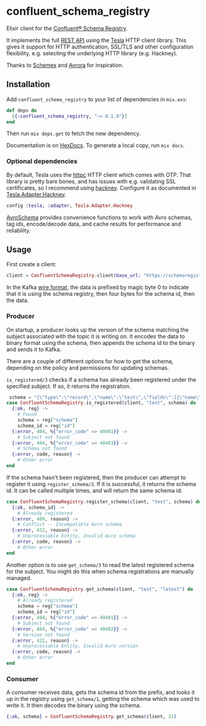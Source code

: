 # confluent_schema_registry

Elixir client for the [Confluent® Schema Registry](https://www.confluent.io/confluent-schema-registry).

It implements the full [REST API](https://docs.confluent.io/current/schema-registry/develop/api.html) using
the [Tesla](https://github.com/teamon/tesla) HTTP client library. This gives it support for
HTTP authentication, SSL/TLS and other configuration flexibility, e.g.
selecting the underlying HTTP library (e.g. Hackney).

Thanks to [Schemex](https://hex.pm/packages/schemex) and [Avrora](https://github.com/Strech/avrora)
for inspiration.

## Installation

Add `confluent_schema_registry` to your list of dependencies in `mix.exs`:

```elixir
def deps do
  [{:confluent_schema_registry, "~> 0.1.0"}]
end
```

Then run `mix deps.get` to fetch the new dependency.

Documentation is on [HexDocs](https://hexdocs.pm/confluent_schema_registry).
To generate a local copy, run `mix docs`.

### Optional dependencies

By default, Tesla uses the [httpc](http://erlang.org/doc/man/httpc.html) HTTP client
which comes with OTP. That library is pretty bare bones, and has issues with
e.g. validating SSL certificates, so I recommend using [hackney](https://hex.pm/packages/hackney).
Configure it as documented in [Tesla.Adapter.Hackney](https://hexdocs.pm/tesla/Tesla.Adapter.Hackney.html).

```elixir
config :tesla, :adapter, Tesla.Adapter.Hackney
```

[AvroSchema](https://github.com/cogini/avro_schema) provides convenience functions
to work  with Avro schemas, tag ids, encode/decode data, and cache results for performance
and reliablilty.

## Usage

First create a client:

```elixir
client = ConfluentSchemaRegistry.client(base_url: "https://schemaregistry.example.com:8081/")
```

In the Kafka [wire format](https://docs.confluent.io/current/schema-registry/serializer-formatter.html#wire-format),
the data is prefixed by magic byte 0 to indicate that it is using the schema
registry, then four bytes for the schema id, then the data.

### Producer

On startup, a producer looks up the version of the schema matching the
subject associated with the topic it is writing on. It encodes the data to
binary format using the schema, then appends the schema id to the binary and
sends it to Kafka.

There are a couple of different options for how to get the schema, depending
on the policy and permissions for updating schemas.

`is_registered/3` checks if a schema has already been registered under the
specified subject. If so, it returns the registration.

```elixir
 schema = "{\"type\":\"record\",\"name\":\"test\",\"fields\":[{\"name\":\"field1\",\"type\":\"string\"},{\"name\":\"field2\",\"type\":\"int\"}]}"
case ConfluentSchemaRegistry.is_registered(client, "test", schema) do
  {:ok, reg} ->
    # Found
    schema = reg["schema"]
    schema_id = reg["id"]
  {:error, 404, %{"error_code" => 40401}} ->
    # Subject not found
  {:error, 404, %{"error_code" => 40403}} ->
    # Schema not found
  {:error, code, reason} ->
    # Other error
end
```

If the schema hasn't been registered, then the producer can attempt to
register it using `register_schema/3`. If it is successful, it returns the
schema id. It can be called multiple times, and will return the same schema id.

```elixir
case ConfluentSchemaRegistry.register_schema(client, "test", schema) do
  {:ok, schema_id} ->
    # Already registered
  {:error, 409, reason} ->
    # Conflict -- Incompatible Avro schema
  {:error, 422, reason} ->
    # Unprocessable Entity, Invalid Avro schema
  {:error, code, reason} ->
    # Other error
end
```

Another option is to use `get_schema/3` to read the latest registered schema
for the subject. You might do this when schema registrations are manually managed.

```elixir
case ConfluentSchemaRegistry.get_schema(client, "test", "latest") do
  {:ok, reg} ->
    # Already registered
    schema = reg["schema"]
    schema_id = reg["id"]
  {:error, 404, %{"error_code" => 40401}} ->
    # Subject not found
  {:error, 404, %{"error_code" => 40402}} ->
    # Version not found
  {:error, 422, reason} ->
    # Unprocessable Entity, Invalid Avro version
  {:error, code, reason} ->
    # Other error
end
```

### Consumer

A consumer receives data, gets the schema id from the prefix, and looks it up
in the registry using `get_schema/1`, getting the schema which was used to write it.
It then decodes the binary using the schema.

```elixir
{:ok, schema} = ConfluentSchemaRegistry.get_schema(client, 21)
```

